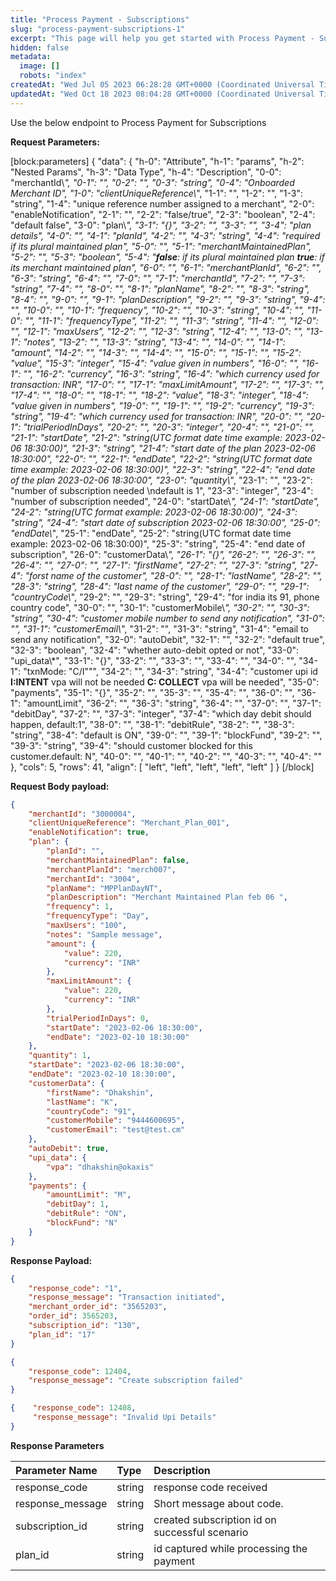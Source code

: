 ```yaml
---
title: "Process Payment - Subscriptions"
slug: "process-payment-subscriptions-1"
excerpt: "This page will help you get started with Process Payment - Subscriptions."
hidden: false
metadata: 
  image: []
  robots: "index"
createdAt: "Wed Jul 05 2023 06:28:28 GMT+0000 (Coordinated Universal Time)"
updatedAt: "Wed Oct 18 2023 08:04:28 GMT+0000 (Coordinated Universal Time)"
---
```

Use the below endpoint to Process Payment for Subscriptions

**Request Parameters:**

[block:parameters]
{
  "data": {
    "h-0": "Attribute",
    "h-1": "params",
    "h-2": "Nested Params",
    "h-3": "Data Type",
    "h-4": "Description",
    "0-0": "merchantId\\*",
    "0-1": "",
    "0-2": "",
    "0-3": "string",
    "0-4": "Onboarded Merchant ID",
    "1-0": "clientUniqueReference\\*",
    "1-1": "",
    "1-2": "",
    "1-3": "string",
    "1-4": "unique reference number assigned to a merchant",
    "2-0": "enableNotification",
    "2-1": "",
    "2-2": "false/true",
    "2-3": "boolean",
    "2-4": "default false",
    "3-0": "plan\\*",
    "3-1": "{}",
    "3-2": "",
    "3-3": "",
    "3-4": "plan details",
    "4-0": "",
    "4-1": "planId",
    "4-2": "",
    "4-3": "string",
    "4-4": "required if its plural maintained plan",
    "5-0": "",
    "5-1": "merchantMaintainedPlan",
    "5-2": "",
    "5-3": "boolean",
    "5-4": "**false**: if its plural maintained plan **true**: if its merchant maintained plan",
    "6-0": "",
    "6-1": "merchantPlanId",
    "6-2": "",
    "6-3": "string",
    "6-4": "",
    "7-0": "",
    "7-1": "merchantId",
    "7-2": "",
    "7-3": "string",
    "7-4": "",
    "8-0": "",
    "8-1": "planName",
    "8-2": "",
    "8-3": "string",
    "8-4": "",
    "9-0": "",
    "9-1": "planDescription",
    "9-2": "",
    "9-3": "string",
    "9-4": "",
    "10-0": "",
    "10-1": "frequency",
    "10-2": "",
    "10-3": "string",
    "10-4": "",
    "11-0": "",
    "11-1": "frequencyType",
    "11-2": "",
    "11-3": "string",
    "11-4": "",
    "12-0": "",
    "12-1": "maxUsers",
    "12-2": "",
    "12-3": "string",
    "12-4": "",
    "13-0": "",
    "13-1": "notes",
    "13-2": "",
    "13-3": "string",
    "13-4": "",
    "14-0": "",
    "14-1": "amount",
    "14-2": "",
    "14-3": "",
    "14-4": "",
    "15-0": "",
    "15-1": "",
    "15-2": "value",
    "15-3": "integer",
    "15-4": "value given in numbers",
    "16-0": "",
    "16-1": "",
    "16-2": "currency",
    "16-3": "string",
    "16-4": "which currency used for transaction: INR",
    "17-0": "",
    "17-1": "maxLimitAmount",
    "17-2": "",
    "17-3": "",
    "17-4": "",
    "18-0": "",
    "18-1": "",
    "18-2": "value",
    "18-3": "integer",
    "18-4": "value given in numbers",
    "19-0": "",
    "19-1": "",
    "19-2": "currency",
    "19-3": "string",
    "19-4": "which currency used for transaction: INR",
    "20-0": "",
    "20-1": "trialPeriodInDays",
    "20-2": "",
    "20-3": "integer",
    "20-4": "",
    "21-0": "",
    "21-1": "startDate",
    "21-2": "string(UTC format date time example: 2023-02-06 18:30:00)",
    "21-3": "string",
    "21-4": "start date of the plan 2023-02-06 18:30:00",
    "22-0": "",
    "22-1": "endDate",
    "22-2": "string(UTC format date time example: 2023-02-06 18:30:00)",
    "22-3": "string",
    "22-4": "end date of the plan 2023-02-06 18:30:00",
    "23-0": "quantity\\*",
    "23-1": "",
    "23-2": "number of subscription needed  \ndefault is 1",
    "23-3": "integer",
    "23-4": "number of subscription needed",
    "24-0": "startDate\\*",
    "24-1": "startDate",
    "24-2": "string(UTC format example: 2023-02-06 18:30:00)",
    "24-3": "string",
    "24-4": "start date of subscription 2023-02-06 18:30:00",
    "25-0": "endDate\\*",
    "25-1": "endDate",
    "25-2": "string(UTC format date time example: 2023-02-06 18:30:00)",
    "25-3": "string",
    "25-4": "end date of subscription",
    "26-0": "customerData\\*",
    "26-1": "{}",
    "26-2": "",
    "26-3": "",
    "26-4": "",
    "27-0": "",
    "27-1": "firstName",
    "27-2": "",
    "27-3": "string",
    "27-4": "forst name of the customer",
    "28-0": "",
    "28-1": "lastName",
    "28-2": "",
    "28-3": "string",
    "28-4": "last name of the customer",
    "29-0": "",
    "29-1": "countryCode\\*",
    "29-2": "",
    "29-3": "string",
    "29-4": "for india its 91, phone country code",
    "30-0": "",
    "30-1": "customerMobile\\*",
    "30-2": "",
    "30-3": "string",
    "30-4": "customer mobile number to send any notification",
    "31-0": "",
    "31-1": "customerEmail\\*",
    "31-2": "",
    "31-3": "string",
    "31-4": "email to send any notification",
    "32-0": "autoDebit",
    "32-1": "",
    "32-2": "default true",
    "32-3": "boolean",
    "32-4": "whether auto-debit opted or not",
    "33-0": "upi_data\\*",
    "33-1": "{}",
    "33-2": "",
    "33-3": "",
    "33-4": "",
    "34-0": "",
    "34-1": "txnMode: \"C/I\"\"",
    "34-2": "",
    "34-3": "string",
    "34-4": "customer upi id **I:INTENT** vpa will not be needed                      **C: COLLECT** vpa will be needed",
    "35-0": "payments",
    "35-1": "{}",
    "35-2": "",
    "35-3": "",
    "35-4": "",
    "36-0": "",
    "36-1": "amountLimit",
    "36-2": "",
    "36-3": "string",
    "36-4": "",
    "37-0": "",
    "37-1": "debitDay",
    "37-2": "",
    "37-3": "integer",
    "37-4": "which day debit should happen, default:1",
    "38-0": "",
    "38-1": "debitRule",
    "38-2": "",
    "38-3": "string",
    "38-4": "default is ON",
    "39-0": "",
    "39-1": "blockFund",
    "39-2": "",
    "39-3": "string",
    "39-4": "should customer blocked for this customer.default: N",
    "40-0": "",
    "40-1": "",
    "40-2": "",
    "40-3": "",
    "40-4": ""
  },
  "cols": 5,
  "rows": 41,
  "align": [
    "left",
    "left",
    "left",
    "left",
    "left"
  ]
}
[/block]


**Request Body payload:** 

```json JSON
{
	"merchantId": "3000004",
	"clientUniqueReference": "Merchant_Plan_001",
	"enableNotification": true,
	"plan": {
		"planId": "",
		"merchantMaintainedPlan": false,		
		"merchantPlanId": "merch007",
		"merchantId": "3004",
		"planName": "MPPlanDayNT",
		"planDescription": "Merchant Maintained Plan feb 06 ",
		"frequency": 1,
		"frequencyType": "Day",
		"maxUsers": "100",
		"notes": "Sample message",
		"amount": {
			"value": 220,
			"currency": "INR"
		},
		"maxLimitAmount": {
			"value": 220,
			"currency": "INR"
		},
		"trialPeriodInDays": 0,
		"startDate": "2023-02-06 18:30:00",
		"endDate": "2023-02-10 18:30:00"
	},
	"quantity": 1,
	"startDate": "2023-02-06 18:30:00",
	"endDate": "2023-02-10 18:30:00",
	"customerData": {
		"firstName": "Dhakshin",
		"lastName": "K",
		"countryCode": "91",
		"customerMobile": "9444600695",
		"customerEmail": "test@test.cm"
	},
	"autoDebit": true,
	"upi_data": {
		"vpa": "dhakshin@okaxis"
	},
	"payments": {
		"amountLimit": "M",
		"debitDay": 1,
		"debitRule": "ON",
		"blockFund": "N"
	}
}
```

**Response Payload:** 

```json 200 Success
{
	"response_code": "1",
	"response_message": "Transaction initiated",
	"merchant_order_id": "3565203",
	"order_id": 3565203,
	"subscription_id": "130",
	"plan_id": "17"
}
```
```json 400 Bad Request
{
    "response_code": 12404,
    "response_message": "Create subscription failed"
}
```
```json 400 Bad Request
{    "response_code": 12408,  
     "response_message": "Invalid Upi Details"
}
```

**Response Parameters** 

| Parameter Name   | Type   | Description                                    |
| :--------------- | :----- | :--------------------------------------------- |
| response_code    | string | response code received                         |
| response_message | string | Short message about code.                      |
| subscription_id  | string | created subscription id on successful scenario |
| plan_id          | string | id captured while processing the payment       |
